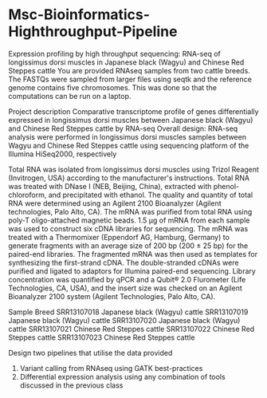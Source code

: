 # Msc-Bioinformatics-Highthroughput-Pipeline
Expression profiling by high throughput sequencing: RNA-seq of longissimus dorsi muscles in Japanese black (Wagyu) and Chinese Red Steppes cattle
You are provided RNAseq samples from two cattle breeds. The FASTQs were sampled from larger files using seqtk and the reference genome contains five chromosomes. This was done so that the computations can be run on a laptop.

Project description
Comparative transcriptome profile of genes differentially expressed in longissimus dorsi muscles between Japanese black (Wagyu) and Chinese Red Steppes cattle by RNA-seq Overall design: RNA-seq analysis were performed in longissimus dorsi muscles samples between Wagyu and Chinese Red Steppes cattle using sequencing platform of the Illumina HiSeq2000, respectively

Total RNA was isolated from longissimus dorsi muscles using Trizol Reagent (Invitrogen, USA) according to the manufacturer's instructions. Total RNA was treated with DNase I (NEB, Beijing, China), extracted with phenol-chloroform, and precipitated with ethanol. The quality and quantity of total RNA were determined using an Agilent 2100 Bioanalyzer (Agilent technologies, Palo Alto, CA). The mRNA was purified from total RNA using poly-T oligo-attached magnetic beads. 1.5 µg of mRNA from each sample was used to construct six cDNA libraries for sequencing. The mRNA was treated with a Thermomixer (Eppendorf AG, Hamburg, Germany) to generate fragments with an average size of 200 bp (200 ± 25 bp) for the paired-end libraries. The fragmented mRNA was then used as templates for synthesizing the first-strand cDNA. The double-stranded cDNAs were purified and ligated to adaptors for Illumina paired-end sequencing. Library concentration was quantified by qPCR and a Qubit® 2.0 Flurometer (Life Technologies, CA, USA), and the insert size was checked on an Agilent Bioanalyzer 2100 system (Agilent Technologies, Palo Alto, CA).


Sample	Breed
SRR13107018	Japanese black (Wagyu) cattle
SRR13107019	Japanese black (Wagyu) cattle
SRR13107020	Japanese black (Wagyu) cattle
SRR13107021	Chinese Red Steppes cattle
SRR13107022	Chinese Red Steppes cattle
SRR13107023	Chinese Red Steppes cattle

Design two pipelines that utilise the data provided
1.	Variant calling from RNAseq using GATK best-practices
2.	Differential expression analysis using any combination of tools discussed in the previous class

